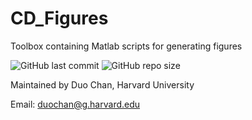 # CD_Figures
Toolbox containing Matlab scripts for generating figures

![GitHub last commit](https://img.shields.io/github/last-commit/duochanatharvard/CD_Figures)
![GitHub repo size](https://img.shields.io/github/repo-size/duochanatharvard/CD_Figures)

Maintained by Duo Chan, Harvard University

Email: duochan@g.harvard.edu
